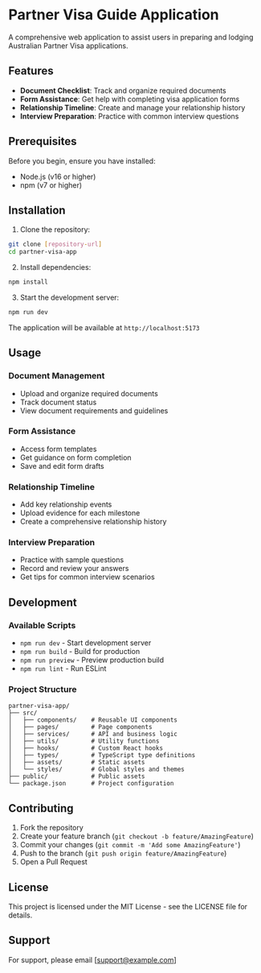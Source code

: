 # Partner Visa Guide Application

A comprehensive web application to assist users in preparing and lodging Australian Partner Visa applications.

## Features

- **Document Checklist**: Track and organize required documents
- **Form Assistance**: Get help with completing visa application forms
- **Relationship Timeline**: Create and manage your relationship history
- **Interview Preparation**: Practice with common interview questions

## Prerequisites

Before you begin, ensure you have installed:
- Node.js (v16 or higher)
- npm (v7 or higher)

## Installation

1. Clone the repository:

```bash
git clone [repository-url]
cd partner-visa-app
```

2. Install dependencies:

```bash
npm install
```

3. Start the development server:

```bash
npm run dev
```

The application will be available at `http://localhost:5173`

## Usage

### Document Management
- Upload and organize required documents
- Track document status
- View document requirements and guidelines

### Form Assistance
- Access form templates
- Get guidance on form completion
- Save and edit form drafts

### Relationship Timeline
- Add key relationship events
- Upload evidence for each milestone
- Create a comprehensive relationship history

### Interview Preparation
- Practice with sample questions
- Record and review your answers
- Get tips for common interview scenarios

## Development

### Available Scripts

- `npm run dev` - Start development server
- `npm run build` - Build for production
- `npm run preview` - Preview production build
- `npm run lint` - Run ESLint

### Project Structure

```
partner-visa-app/
├── src/
│   ├── components/    # Reusable UI components
│   ├── pages/         # Page components
│   ├── services/      # API and business logic
│   ├── utils/         # Utility functions
│   ├── hooks/         # Custom React hooks
│   ├── types/         # TypeScript type definitions
│   ├── assets/        # Static assets
│   └── styles/        # Global styles and themes
├── public/            # Public assets
└── package.json       # Project configuration
```

## Contributing

1. Fork the repository
2. Create your feature branch (`git checkout -b feature/AmazingFeature`)
3. Commit your changes (`git commit -m 'Add some AmazingFeature'`)
4. Push to the branch (`git push origin feature/AmazingFeature`)
5. Open a Pull Request

## License

This project is licensed under the MIT License - see the LICENSE file for details.

## Support

For support, please email [support@example.com]